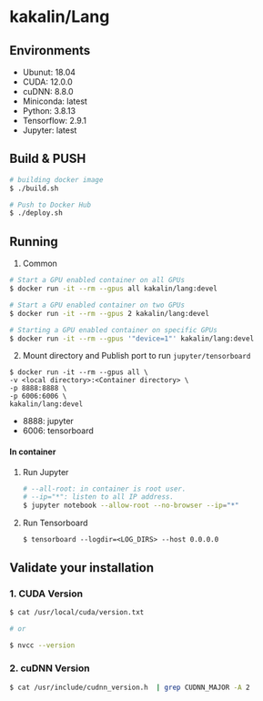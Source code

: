# kakalin/Lang

## Environments

- Ubunut: 18.04
- CUDA: 12.0.0
- cuDNN: 8.8.0
- Miniconda: latest
- Python: 3.8.13
- Tensorflow: 2.9.1
- Jupyter: latest

## Build & PUSH

```bash
# building docker image
$ ./build.sh

# Push to Docker Hub
$ ./deploy.sh
```

## Running

1. Common

```bash
# Start a GPU enabled container on all GPUs
$ docker run -it --rm --gpus all kakalin/lang:devel 

# Start a GPU enabled container on two GPUs
$ docker run -it --rm --gpus 2 kakalin/lang:devel

# Starting a GPU enabled container on specific GPUs
$ docker run -it --rm --gpus '"device=1"' kakalin/lang:devel
```

2. Mount directory and Publish port to run `jupyter/tensorboard`

```
$ docker run -it --rm --gpus all \
-v <local directory>:<Container directory> \
-p 8888:8888 \ 
-p 6006:6006 \
kakalin/lang:devel
```
- 8888: jupyter
- 6006: tensorboard

#### In container

1. Run Jupyter
   
    ```bash
    # --all-root: in container is root user.
    # --ip="*": listen to all IP address.
    $ jupyter notebook --allow-root --no-browser --ip="*"
    ```

2. Run Tensorboard

    ```
    $ tensorboard --logdir=<LOG_DIRS> --host 0.0.0.0 
    ```

## Validate your installation

### 1. CUDA Version

```bash
$ cat /usr/local/cuda/version.txt

# or

$ nvcc --version
```

### 2. cuDNN Version

```bash
$ cat /usr/include/cudnn_version.h  | grep CUDNN_MAJOR -A 2
```
